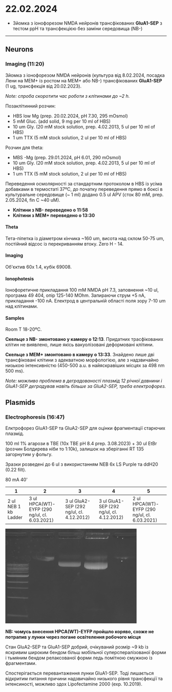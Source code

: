 22.02.2024
=========
- Зйомка з іонофорезом NMDA нейронів трансфікованих __GluA1-SEP__ з тестом ppH та трансфекцією без заміни середовища (NB-)

---

## Neurons
### Imaging (11:20)
Зйомка з іонофорезом NMDA нейронів (культура від 8.02.2024, посадка Лени на MEM+ із ростом на MEM+ або NB-) трансфікованих __GluA1-SEP__ (1 ug, трансфекція від 20.02.2023).

_Note: спроба скоротити час роботи з клітинами до ~2 h._

Позаклітинний розчин:

- HBS low Mg (prep. 20.02.2024, pH 7.30,  295 mOsmol)
- 5 mM Gluc. (add solid, 9 mg per 10 ml of HBS)
- 10 um Gly. (20 mM stock solution, prep. 4.02.2013, 5 ul per 10 ml of HBS)
- 1 um TTX (5 mM stock solution, 2 ul per 10 ml of HBS)

Розчин для theta:

- MBS -Mg  (prep. 29.01.2024, pH 6.01, 290 mOsmol)
- 10 um Gly. (20 mM stock solution, prep. 4.02.2013, 5 ul per 10 ml of HBS)
- 1 um TTX (5 mM stock solution, 2 ul per 10 ml of HBS)

Переведення осмолярності за стандартним протоколом в HBS із усіма добавками в термостаті 37ºC, до початку переведення прямо в боксі в культуральне середовище (~ 1 ml) додано 0.5 ul APV (сток 80 mM, prep. 2.05.2024, fin C ~40 uM).

- __Клітини з NB- переведено о 11:58__
- __Клітини з MEM+ переведено о 13:30__

#### Theta

Тета-піпетка із діаметром кінчика ~160 um, висота над склом 50-75 um, постійний відсос із перекриванням втоку. Zero H - 14.

#### Imaging

Об'єктив 60x 1.4,  кубік 69008.

#### Ionophotesis

Іонофоретичне прикладання 100 mM NMDA pH 7.3, заповнення ~10 ul, програма 49 404, опір 125-140 MOhm. Запираючи струм +5 nA, прикладання -100 nA. Електрод в центральній області поля зору 7-10 um над клітинами.

#### Samples

Room T 18-20ºC. 

__Cкельце з NB- змонтовано у камеру о 12:13__. Придатних трасфікованих клітин не виявлено, лише якісь вакуолізовані деформовані клітини.

__Скельце з MEM+ змонтовано в камеру о 13:33__. Знайдено лише дві трансфіковані клітини з адекватною морфологією, але з надзвичайно низькою інтенсивністю (450-500 a.u. в найяскравіших місцях за 498 nm 500 ms).

_Note:  можливо проблема в деградованості плазмід 12 річної давнини і GluA1-SEP деградував навіть більше за GluA2-SEP, треба електрофорез._

## Plasmids
### Electrophoresis (16:47)
Елктрофорез GluA1-SEP та GluA2-SEP для оцінки фрагментації старючих плазмід.

100 ml 1% агарози в TBE (10x TBE pH 8.4 prep. 3.08.2023) + 30 ul EtBr (розчин Болдирева ніби то 1:10k), залишок на зберіганні RT 135 загорнутим у фольгу.

Зразки розведені до 6 ul з використанням NEB 6x LS Purple та ddH20 (0.22 filt). 

80 mA 40'

|1|2|3|4|5|
|-|-|-|-|-|
|2 ul NEB 1 kb Ladder|3 ul HPCA(WT)-EYFP (290 ng/ul, cl. 6.03.2021)|3 ul GluA2-SEP (292 ng/ul, cl. 4.12.2012)|3 ul GluA1-SEP (292 ng/ul, cl. 4.12.2012)|2 ul HPCA(WT)-EYFP (290 ng/ul, cl. 6.03.2021)|

<img src="pic/24_02_22_01.jpeg" style="zoom:40%;" />

__NB: чомусь внесення HPCA(WT)-EYFP пройшло коряво, схоже не потрапив у лунки через погане освітелення робочого місця__

Стан GluA2-SEP та GluA1-SEP добрий, очікуваний розмір ~9 kb із яскривим широким бендом більш мобільної суперспералізованої форми і тьмяним бендом релаксованої форми ледь помітною смужкою із фрагментами.

Спостерігається перевантаження лунки GluA1-SEP. Тоді лишається відкритим питання причини надзвичайно низького рівня трансфекції та інтенсиності, можливо здох Lipofectamine 2000 (exp. 10.2019).
